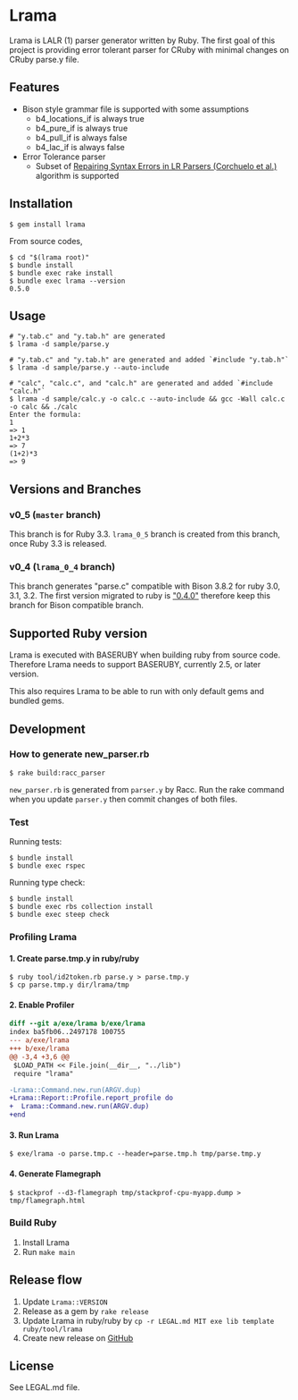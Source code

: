 # Lrama

Lrama is LALR (1) parser generator written by Ruby. The first goal of this project is providing error tolerant parser for CRuby with minimal changes on CRuby parse.y file.

## Features

* Bison style grammar file is supported with some assumptions
  * b4_locations_if is always true
  * b4_pure_if is always true
  * b4_pull_if is always false
  * b4_lac_if is always false
* Error Tolerance parser
  * Subset of [Repairing Syntax Errors in LR Parsers (Corchuelo et al.)](https://idus.us.es/bitstream/handle/11441/65631/Repairing%20syntax%20errors.pdf) algorithm is supported

## Installation

```shell
$ gem install lrama
```

From source codes,

```shell
$ cd "$(lrama root)"
$ bundle install
$ bundle exec rake install
$ bundle exec lrama --version
0.5.0
```

## Usage

```shell
# "y.tab.c" and "y.tab.h" are generated
$ lrama -d sample/parse.y
```

```shell
# "y.tab.c" and "y.tab.h" are generated and added `#include "y.tab.h"`
$ lrama -d sample/parse.y --auto-include
```

```shell
# "calc", "calc.c", and "calc.h" are generated and added `#include "calc.h"`
$ lrama -d sample/calc.y -o calc.c --auto-include && gcc -Wall calc.c -o calc && ./calc
Enter the formula:
1
=> 1
1+2*3
=> 7
(1+2)*3
=> 9
```

## Versions and Branches

### v0_5 (`master` branch)

This branch is for Ruby 3.3. `lrama_0_5` branch is created from this branch, once Ruby 3.3 is released.

### v0_4 (`lrama_0_4` branch)

This branch generates "parse.c" compatible with Bison 3.8.2 for ruby 3.0, 3.1, 3.2. The first version migrated to ruby is ["0.4.0"](https://github.com/ruby/ruby/pull/7798) therefore keep this branch for Bison compatible branch.

## Supported Ruby version

Lrama is executed with BASERUBY when building ruby from source code. Therefore Lrama needs to support BASERUBY, currently 2.5, or later version.

This also requires Lrama to be able to run with only default gems and bundled gems.

## Development

### How to generate new_parser.rb

```shell
$ rake build:racc_parser
```

`new_parser.rb` is generated from `parser.y` by Racc.
Run the rake command when you update `parser.y` then commit changes of both files.

### Test

Running tests:

```shell
$ bundle install
$ bundle exec rspec
```

Running type check:

```shell
$ bundle install
$ bundle exec rbs collection install
$ bundle exec steep check
```

### Profiling Lrama

#### 1. Create parse.tmp.y in ruby/ruby

```shell
$ ruby tool/id2token.rb parse.y > parse.tmp.y
$ cp parse.tmp.y dir/lrama/tmp
```

#### 2. Enable Profiler

```diff
diff --git a/exe/lrama b/exe/lrama
index ba5fb06..2497178 100755
--- a/exe/lrama
+++ b/exe/lrama
@@ -3,4 +3,6 @@
 $LOAD_PATH << File.join(__dir__, "../lib")
 require "lrama"

-Lrama::Command.new.run(ARGV.dup)
+Lrama::Report::Profile.report_profile do
+  Lrama::Command.new.run(ARGV.dup)
+end
```

#### 3. Run Lrama

```shell
$ exe/lrama -o parse.tmp.c --header=parse.tmp.h tmp/parse.tmp.y
```

#### 4. Generate Flamegraph

```shell
$ stackprof --d3-flamegraph tmp/stackprof-cpu-myapp.dump > tmp/flamegraph.html
```

### Build Ruby

1. Install Lrama
2. Run `make main`

## Release flow

1. Update `Lrama::VERSION`
2. Release as a gem by `rake release`
3. Update Lrama in ruby/ruby by `cp -r LEGAL.md MIT exe lib template ruby/tool/lrama`
4. Create new release on [GitHub](https://github.com/ruby/lrama/releases)

## License

See LEGAL.md file.
